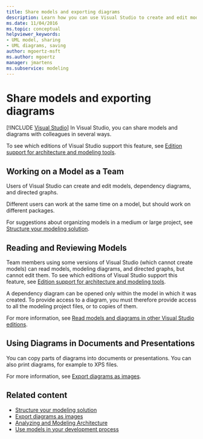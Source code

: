 ```yaml
---
title: Share models and exporting diagrams
description: Learn how you can use Visual Studio to create and edit models, dependency diagrams, and directed graphs.
ms.date: 11/04/2016
ms.topic: conceptual
helpviewer_keywords:
- UML model, sharing
- UML diagrams, saving
author: mgoertz-msft
ms.author: mgoertz
manager: jmartens
ms.subservice: modeling
---
```

# Share models and exporting diagrams

 [!INCLUDE [Visual Studio](~/includes/applies-to-version/vs-windows-only.md)]
In Visual Studio, you can share models and diagrams with colleagues in several ways.

 To see which editions of Visual Studio support this feature, see [Edition support for architecture and modeling tools](../ide/class-designer/how-to-add-class-diagrams-to-projects.md).

## Working on a Model as a Team
 Users of Visual Studio can create and edit models, dependency diagrams, and directed graphs.

 Different users can work at the same time on a model, but should work on different packages.

 For suggestions about organizing models in a medium or large project, see [Structure your modeling solution](../modeling/structure-your-modeling-solution.md).

## Reading and Reviewing Models
 Team members using some versions of Visual Studio (which cannot create models) can read models, modeling diagrams, and directed graphs, but cannot edit them.  To see which editions of Visual Studio support this feature, see [Edition support for architecture and modeling tools](../modeling/analyze-and-model-your-architecture.md#VersionSupport).

 A dependency diagram can be opened only within the model in which it was created. To provide access to a diagram, you must therefore provide access to all the modeling project files, or to copies of them.

 For more information, see [Read models and diagrams in other Visual Studio editions](../modeling/read-models-and-diagrams-in-other-visual-studio-editions.md).

## Using Diagrams in Documents and Presentations
 You can copy parts of diagrams into documents or presentations. You can also print diagrams, for example to XPS files.

 For more information, see [Export diagrams as images](../modeling/export-diagrams-as-images.md).

## Related content

- [Structure your modeling solution](../modeling/structure-your-modeling-solution.md)
- [Export diagrams as images](../modeling/export-diagrams-as-images.md)
- [Analyzing and Modeling Architecture](../modeling/analyze-and-model-your-architecture.md)
- [Use models in your development process](../modeling/use-models-in-your-development-process.md)
